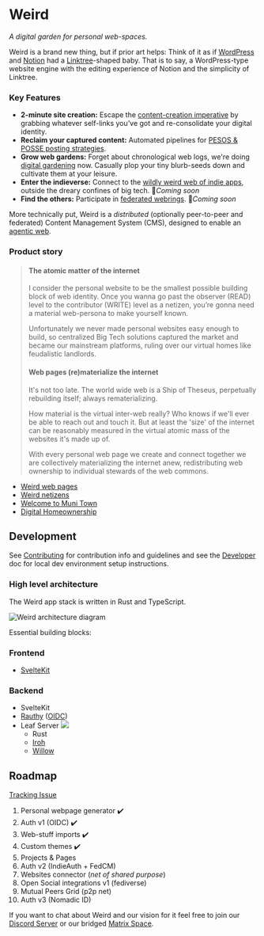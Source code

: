 # Weird

*A digital garden for personal web-spaces.*

Weird is a brand new thing, but if prior art helps: Think of it as if [WordPress](https://wordpress.org/) and [Notion](https://www.notion.com/) had a [Linktree](https://linktr.ee/)-shaped baby. That is to say, a WordPress-type website engine with the editing experience of Notion and the simplicity of Linktree.

### Key Features

- **2-minute site creation:** Escape the [content-creation imperative](https://blog.muni.town/p/c69e4984-67d7-4dd7-8f4a-c7d1ef85915b/) by grabbing whatever self-links you’ve got and re-consolidate your digital identity.
- **Reclaim your captured content:** Automated pipelines for [PESOS & POSSE posting strategies](https://blog.muni.town/data-defragmentation/).
- **Grow web gardens:** Forget about chronological web logs, we're doing [digital gardening](https://maggieappleton.com/garden-history/) now. Casually plop your tiny blurb-seeds down and cultivate them at your leisure.
- **Enter the indieverse:** Connect to the [wildly weird web of indie apps](https://github.com/muni-town/weird/discussions/283), outside the dreary confines of big tech. 🚧*Coming soon*
- **Find the others:** Participate in [federated webrings](https://blog.muni.town/federated-webrings/). 🚧*Coming soon*

More technically put, Weird is a _distributed_ (optionally peer-to-peer and federated) Content Management System (CMS), designed to enable an [agentic web](https://github.com/muni-town/agentic-fediverse).

### Product story

> #### The atomic matter of the internet
>
> I consider the personal website to be the smallest possible building block of web identity. Once you wanna go past the observer (READ) level to the contributor (WRITE) level as a netizen, you’re gonna need a material web-persona to make yourself known.
>
> Unfortunately we never made personal websites easy enough to build, so centralized Big Tech solutions captured the market and became our mainstream platforms, ruling over our virtual homes like feudalistic landlords.
>
> #### Web pages (re)materialize the internet
>
> It's not too late. The world wide web is a Ship of Theseus, perpetually rebuilding itself; always rematerializing.
>
> How material is the virtual inter-web really? Who knows if we'll ever be able to reach out and touch it. But at least the 'size' of the internet can be reasonably measured in the virtual atomic mass of the websites it's made up of.
>
> With every personal web page we create and connect together we are collectively materializing the internet anew, redistributing web ownership to individual stewards of the web commons.

- [Weird web pages](https://blog.erlend.sh/weird-web-pages)
- [Weird netizens](https://blog.erlend.sh/weird-netizens)
- [Welcome to Muni Town](https://blog.muni.town/muni-town/)
- [Digital Homeownership](https://blog.muni.town/digital-homeownership/)

## Development

See [Contributing](./CONTRIBUTING.md#development-setup) for contribution info and guidelines and see
the [Developer](./DEVELOPER.md) doc for local dev environment setup instructions.

### High level architecture

The Weird app stack is written in Rust and TypeScript.

![Weird architecture diagram](https://raw.githubusercontent.com/muni-town/weird/main/docs/services.png)

Essential building blocks:

### Frontend

- [SvelteKit](https://kit.svelte.dev)

### Backend

- SvelteKit
- [Rauthy](https://github.com/sebadob/rauthy) ([OIDC](https://developer.okta.com/blog/2019/10/21/illustrated-guide-to-oauth-and-oidc))
- Leaf Server <a href="https://crates.io/crates/leaf-protocol"><img src="https://img.shields.io/crates/v/leaf-protocol" />
  </a>
  - Rust
  - [Iroh](https://n0.computer)
  - [Willow](https://n0.computer)

## Roadmap

[Tracking Issue](https://github.com/muni-town/weird/issues/1)

1. Personal webpage generator ✔️
2. Auth v1 (OIDC) ✔️
3. Web-stuff imports ✔️
4. Custom themes ✔️
5. Projects & Pages
6. Auth v2 (IndieAuth + FedCM)
7. Websites connector (_net of shared purpose_)
8. Open Social integrations v1 (fediverse)
9. Mutual Peers Grid (p2p net)
10. Auth v3 (Nomadic ID)

If you want to chat about Weird and our vision for it feel free to join our [Discord Server](https://discord.gg/mbQYgFVBQx) or our bridged [Matrix Space](https://matrix.to/#/#muni-town:commune.sh).
